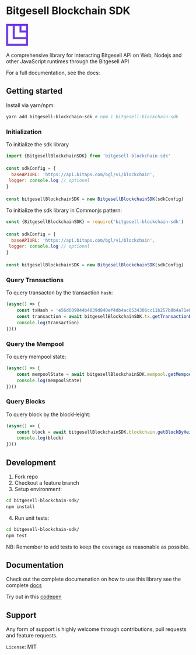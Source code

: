 # Bitgesell Blockchain SDK
<img src="Icon.png" style="height: 60px;"/>

A comprehensive library for interacting Bitgesell API on Web, Nodejs and other JavaScript runtimes through the Bitgesell API

For a full documentation, see the docs: 

## Getting started

Install via yarn/npm:
```sh
yarn add bitgesell-blockchain-sdk # npm i bitgesell-blockchain-sdk 
```

### Initialization

To initialize the sdk library

```javascript
import {BitgesellBlockchainSDK} from 'bitgesell-blockchain-sdk'

const sdkConfig = {
  baseAPIURL: 'https://api.bitaps.com/bgl/v1/blockchain',
 logger: console.log // optional
}

const bitgesellBlockchainSDK = new BitgesellBlockchainSDK(sdkConfig)
```

To initialize the sdk library in Commonjs pattern:

```javascript
const {BitgesellBlockchainSDK} = require('bitgesell-blockchain-sdk')

const sdkConfig = {
  baseAPIURL: 'https://api.bitaps.com/bgl/v1/blockchain',
 logger: console.log // optional
}

const bitgesellBlockchainSDK = new BitgesellBlockchainSDK(sdkConfig)
```
### Query Transactions
To query transacton by the transaction `hash`:

```javascript
(async() => {
    const txHash = 'e56d609044b4839d840ef4db4ac0534306cc11b257b8b4a71e8fb7491aaca9a9'
    const transaction = await bitgesellBlockchainSDK.tx.getTransactionByHash(txHash)
    console.log(transaction)
})()
```
### Query the Mempool
To query mempool state:

```javascript
(async() => {
    const mempoolState = await bitgesellBlockchainSDK.mempool.getMempoolState()
    console.log(mempoolState)
})()
```

### Query Blocks
To query block by the blockHeight:

```javascript
(async() => {
    const block = await bitgesellBlockchainSDK.blockchain.getBlockByHeight(206)
    console.log(block)
})()
```

## Development
1. Fork repo
2. Checkout a feature branch
3. Setup environment:
```sh
cd bitgesell-blockchain-sdk/
npm install
```
4. Run unit tests:
```sh
cd bitgesell-blockchain-sdk/
npm test
```
NB: Remember to add tests to keep the coverage as reasonable as possible.

## Documentation
Check out the complete documenation on how to use this library see the complete [docs](https://naftalimurgor.github.io/bitgesell-blockchain-sdk/)

Try out in this [codepen](https://codepen.io/slax425/pen/PoVdYGm)

## Support
Any form of support is highly welcome through contributions, pull requests and feature requests.

```License```: MIT